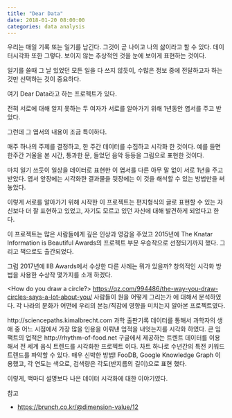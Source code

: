 ```yaml
---
title: "Dear Data"
date: 2018-01-20 08:00:00
categories: data analysis
---
```


우리는 매일 기록 또는 일기를 남긴다. 그것이 곧 나이고 나의 삶이라고 할 수 있다. 데이터시각화 또한 그렇다. 보이지 않는 추상적인 것을 눈에 보이게 표현하는 것이다.

일기를 쓸때 그 날 있었던 모든 일을 다 쓰지 않듯이, 수많은 정보 중에 전달하고자 하는 것만 선택하는 것이 중요하다.

여기 Dear Data라고 하는 프로젝트가 있다.

전혀 서로에 대해 알지 못하는 두 여자가 서로를 알아가기 위해 1년동안 엽서를 주고 받았다. 


그런데 그 엽서의 내용이 조금 특이하다.



매주 하나의 주제를 결정하고, 한 주간 데이터를 수집하고 시각화 한 것이다. 예를 들면 한주간 거울을 본 시간, 통과한 문, 들었던 음악 등등을 그림으로 표현한 것이다.

마치 일기 쓰듯이 일상을 데이터로 표현한 이 엽서를 다른 아무 말 없이 서로 1년을 주고 받았다. 엽서 앞장에는 시각화한 결과물을 뒷장에는 이 것을 해석할 수 있는 방법만을 써놓았다.

이렇게 서로를 알아가기 위해 시작한 이 프로젝트는 편지형식의 글로 표현할 수 있는 자신보다 더 잘 표현하고 있었고, 자기도 모르고 있던 자신에 대해 발견하게 되었다고 한다.



 이 프로젝트는 많은 사람들에게 깊은 인상과 영감을 주었고 2015년에 The Knatar Information is Beautiful Awards의 프로젝트 부문 우승작으로 선정되기까지 했다. 그리고 책으로도 출간되었다.



그럼 2017년에 IIB Awards에서 수상한 다른 사례는 뭐가 있을까? 창의적인 시각화 방법을 사용한 수상작 몇가지를 소개 하겠다.

<How do you draw a circle?>
https://qz.com/994486/the-way-you-draw-circles-says-a-lot-about-you/
사람들이 원을 어떻게 그리는가 에 대해서 분석하였다. 각 나라의 문화가 어떤에 우리의  본능/직감에 영향을 미치는지 알아본 프로젝트였다.

<Science Paths>
http://sciencepaths.kimalbrecht.com
과학 출판기록 데이터를 통해서 과학자의 생애 중 어느 시점에서 가장 많을 인용을 이뤄낸 업적을 내엇는지를 시각화 하였다. 큰 임팩트의 업적은 




<Rhythm of Food>
http://rhythm-of-food.net
구글에서 제공하는 트렌트 데이터를 이용해서 전 세계 음식 트렌드를 시각화한 프로젝트 이다. 차트 하나로 수년간의 특전 키워드 트렌드를 파악할 수 있다. 매우 신박한 방법! FooDB, Google Knowledge Graph 이용했고, 각 연도는 색으로, 검색량은 각도(반지름의 길이)으로 표현 했다.




이렇게, 백마디 설명보다 나은 데이터 시각화에 대한 이야기였다.

참고
- https://brunch.co.kr/@dimension-value/12
